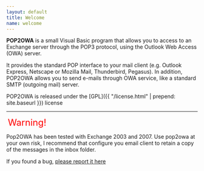 ```yaml
---
layout: default
title: Welcome
name: welcome
---
```


**POP2OWA** is a small Visual Basic program that allows you to access to an Exchange server through the POP3 protocol, using the Outlook Web Access (OWA) server.

It provides the standard POP interface to your mail client (e.g. Outlook Express, Netscape or Mozilla Mail, Thunderbird, Pegasus). In addition, POP2OWA allows you to send e-mails through OWA service, like a standard SMTP (outgoing mail) server.

POP2OWA is released under the [GPL]({{ "/license.html" | prepend: site.baseurl }}) license

* * *

 <font color="#ff0000" size="5">Warning!</font>

Pop2OWA has been tested with Exchange 2003 and 2007\. Use pop2owa at your own risk, I recommend that configure you email client to retain a copy of the messages in the inbox folder.

If you found a bug, [please report it here](https://github.com/CGarces/pop2owa/issues)
